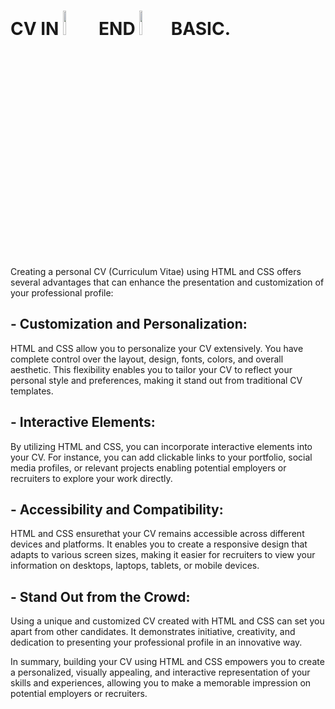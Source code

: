<h1>CV IN <code><img width="10%" src="https://www.vectorlogo.zone/logos/w3_html5/w3_html5-ar21.svg"></code>
END
<code><img width="10%" src="https://www.vectorlogo.zone/logos/w3_css/w3_css-ar21.svg"></code>BASIC.</h1>



Creating a personal CV (Curriculum Vitae) using HTML and CSS 
offers several advantages that can enhance the 
presentation and customization of your professional profile:

<h2>- Customization and Personalization:</h2>
  HTML and CSS
  allow you to personalize your CV extensively. You have
  complete control over the layout, design, fonts, colors,
  and overall aesthetic. This flexibility enables you to tailor
  your CV to reflect your personal style and preferences,
  making it stand out from traditional CV templates.

<h2>- Interactive Elements:</h2>
  By utilizing HTML and CSS, you can incorporate interactive elements into your CV.
  For instance, you can add clickable links to your portfolio, social media profiles,
  or relevant projects enabling potential employers or recruiters to explore
  your work directly.

<h2>- Accessibility and Compatibility:</h2>
  HTML and CSS ensurethat your CV remains accessible across different devices and platforms.
  It enables you to create a responsive design that adapts to various screen sizes,
  making it easier for recruiters to view your information on
  desktops, laptops, tablets, or mobile devices.

<h2>- Stand Out from the Crowd:</h2>
  Using a unique and customized CV created with HTML and CSS
  can set you apart from other candidates.
  It demonstrates initiative, creativity,
  and dedication to presenting your professional profile in an innovative way.<br>
  

  In summary, building your CV using HTML and CSS
  empowers you to create a personalized, visually
  appealing, and interactive representation of your skills
  and experiences, allowing you to make a memorable
  impression on potential employers or recruiters.


